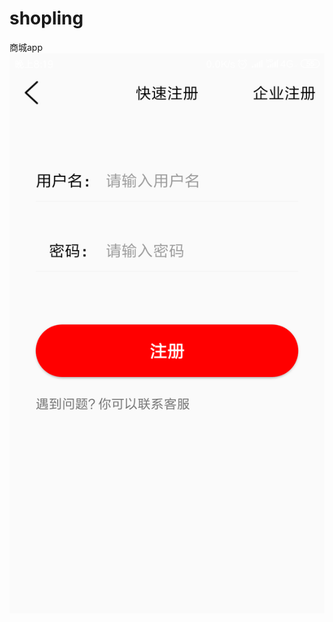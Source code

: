 # shopling
商城app
 ![image](https://github.com/Ling1727/shopling/blob/master/sampledata/%E6%B3%A8%E5%86%8C.png)
